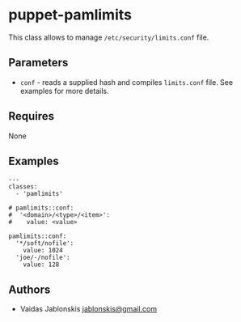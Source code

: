 # puppet-pamlimits
This class allows to manage <code>/etc/security/limits.conf</code> file.

## Parameters
* `conf` - reads a supplied hash and compiles `limits.conf` file. See examples for more details.

## Requires
None

## Examples
    ---
    classes:
      - 'pamlimits'

    # pamlimits::conf:
    #  '<domain>/<type>/<item>':
    #    value: <value>

    pamlimits::conf:
      '*/soft/nofile':
        value: 1024
      'joe/-/nofile':
        value: 128

##  Authors
- Vaidas Jablonskis <jablonskis@gmail.com>
